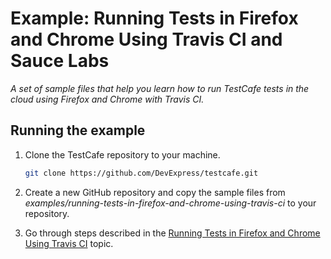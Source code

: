 # Example: Running Tests in Firefox and Chrome Using Travis CI and Sauce Labs

*A set of sample files that help you learn how to run TestCafe tests in the cloud using Firefox and Chrome with Travis CI.*

## Running the example

1. Clone the TestCafe repository to your machine.

     ```sh
     git clone https://github.com/DevExpress/testcafe.git
     ```

2. Create a new GitHub repository and copy the sample files from *examples/running-tests-in-firefox-and-chrome-using-travis-ci* to your repository.
3. Go through steps described in the [Running Tests in Firefox and Chrome Using Travis CI](http://devexpress.github.io/testcafe/documentation/recipes/running-tests-in-firefox-and-chrome-using-travis-ci.html) topic.
